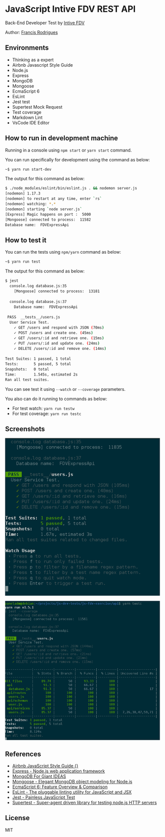 # JavaScript Intive FDV REST API #

Back-End Developer Test by [Intive FDV][1]

Author: [Francis Rodrigues][2]

## Environments ##

* Thinking as a expert
* Airbnb Javascript Style Guide
* Node.js
* Express
* MongoDB
* Mongoose
* EcmaScript 6
* EsLint
* Jest test
* Supertest Mock Request
* Test coverage
* Markdown Lint
* VsCode IDE Editor

## How to run in development machine ##

Running in a console using `npm start` or `yarn start` command.

You can run specifically for development using the command as below:

```bash
~$ yarn run start-dev
```

The output for this command as below:

```bash
$ ./node_modules/eslint/bin/eslint.js . && nodemon server.js
[nodemon] 1.17.3
[nodemon] to restart at any time, enter `rs`
[nodemon] watching: *.*
[nodemon] starting `node server.js`
[Express] Magic happens on port :  5000
[Mongoose] connected to process:  11582
Database name:  FDVExpressApi
```

## How to test it ##

You can run the tests using `npm/yarn` command as below:

```bash
~$ yarn run test
```

The output for this command as below:

```bash
$ jest
  console.log database.js:35
    [Mongoose] connected to process:  13181

  console.log database.js:37
    Database name:  FDVExpressApi

 PASS  __tests__/users.js
  User Service Test.
    ✓ GET /users and respond with JSON (70ms)
    ✓ POST /users and create one. (45ms)
    ✓ GET /users/:id and retrieve one. (15ms)
    ✓ PUT /users/:id and update one. (24ms)
    ✓ DELETE /users/:id and remove one. (14ms)

Test Suites: 1 passed, 1 total
Tests:       5 passed, 5 total
Snapshots:   0 total
Time:        1.545s, estimated 2s
Ran all test suites.
```

You can see test it using `--watch` or `--coverage` parameters.

You also can do it running to commands as below:

* For test watch: `yarn run testw`
* For test coverage: `yarn run testc`

## Screenshots ##

![Test watch complete](./screenshots/test-watch-complete.png)

![Test coverage complete](./screenshots/test-coverage-complete.png)

## References ##

* [Airbnb JavaScript Style Guide {}][3]
* [Express - Node.js web application framework][4]
* [MongoDB For Giant IDEAS][5]
* [Mongoose - Elegant MongoDB object modeling for Node.js][6]
* [EcmaScript 6: Feature Overview & Comparison][7]
* [EsLint - The pluggable linting utility for JavaScript and JSX][8]
* [Jest - Painless JavaScript Test][9]
* [Supertest - Super-agent driven library for testing node.js HTTP servers][10]

## License ##

MIT

  [1]: http://intive-fdv.com/
  [2]: https://github.com/francisrod01/
  [3]: https://github.com/airbnb/javascript
  [4]: https://expressjs.com/
  [5]: https://www.mongodb.com/
  [6]: http://mongoosejs.com/
  [7]: https://github.com/rse/es6-features
  [8]: https://eslint.org/
  [9]: https://jest-bot.github.io/jest/
  [10]: https://github.com/visionmedia/supertest
